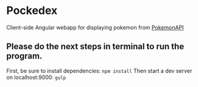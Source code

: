 # Pockedex
Client-side Angular webapp for displaying pokemon from [PokemonAPI](https://pokeapi.co/)
## Please do the next steps in terminal to run the program.
First, be sure to install dependencies:
`npm install`
Then start a dev server on localhost:9000:
`gulp`
